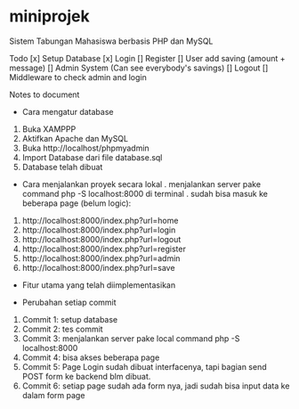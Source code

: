 # miniprojek
Sistem Tabungan Mahasiswa berbasis PHP dan MySQL

Todo
[x] Setup Database
[x] Login
[] Register
[] User add saving (amount + message)
[] Admin System (Can see everybody's savings)
[] Logout
[] Middleware to check admin and login

Notes to document
- Cara mengatur database
1. Buka XAMPPP
2. Aktifkan Apache dan MySQL
3. Buka http://localhost/phpmyadmin
4. Import Database dari file database.sql
5. Database telah dibuat

- Cara menjalankan proyek secara lokal
. menjalankan server pake command php -S localhost:8000 di terminal
. sudah bisa masuk ke beberapa page (belum logic):
1. http://localhost:8000/index.php?url=home
2. http://localhost:8000/index.php?url=login
3. http://localhost:8000/index.php?url=logout
4. http://localhost:8000/index.php?url=register
5. http://localhost:8000/index.php?url=admin
6. http://localhost:8000/index.php?url=save

- Fitur utama yang telah diimplementasikan



- Perubahan setiap commit
1. Commit 1: setup database
2. Commit 2: tes commit
3. Commit 3: menjalankan server pake local command php -S localhost:8000
4. Commit 4: bisa akses beberapa page
5. Commit 5: Page Login sudah dibuat interfacenya, tapi bagian send POST form ke backend blm dibuat.
6. Commit 6: setiap page sudah ada form nya, jadi sudah bisa input data ke dalam form page